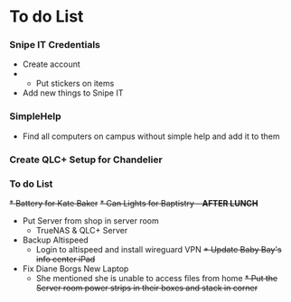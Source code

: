 # To do List

### Snipe IT Credentials
* Create account
* * Put stickers on items 
* Add new things to Snipe IT
### SimpleHelp
* Find all computers on campus without simple help and add it to them

### Create QLC+ Setup for Chandelier 

### To do List
~~* Battery for Kate Baker~~
~~* Can Lights for Baptistry - **AFTER LUNCH**~~
* Put Server from shop in server room 
    * TrueNAS & QLC+ Server
* Backup Altispeed
    * Login to altispeed and install wireguard VPN
~~* Update Baby Bay's info center iPad~~
* Fix Diane Borgs New Laptop
    * She mentioned she is unable to access files from home
~~* Put the Server room power strips in their boxes and stack in corner~~